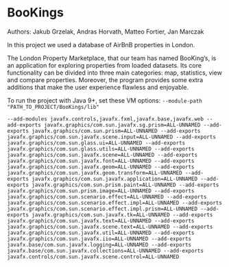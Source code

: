 # BooKings

Authors: Jakub Grzelak, Andras Horvath, Matteo Fortier, Jan Marczak

In this project we used a database of AirBnB properties in London.

The London Property Marketplace, that our team has named BooKing’s, is
an application for exploring properties from loaded datasets. Its core
functionality can be divided into three main categories: map, statistics, view
and compare properties. Moreover, the program provides some extra
additions that make the user experience flawless and enjoyable.


To run the project with Java 9+, set these VM options:
`--module-path "PATH_TO_PROJECT/BooKings/lib"`

`--add-modules javafx.controls,javafx.fxml,javafx.base,javafx.web
--add-exports javafx.graphics/com.sun.javafx.sg.prism=ALL-UNNAMED
--add-exports javafx.graphics/com.sun.prism=ALL-UNNAMED
--add-exports javafx.graphics/com.sun.javafx.scene.input=ALL-UNNAMED
--add-exports javafx.graphics/com.sun.glass.ui=ALL-UNNAMED
--add-exports javafx.graphics/com.sun.glass.utils=ALL-UNNAMED
--add-exports javafx.graphics/com.sun.javafx.scene=ALL-UNNAMED
--add-exports javafx.graphics/com.sun.javafx.font=ALL-UNNAMED
--add-exports javafx.graphics/com.sun.javafx.geom=ALL-UNNAMED
--add-exports javafx.graphics/com.sun.javafx.geom.transform=ALL-UNNAMED
--add-exports javafx.graphics/com.sun.javafx.application=ALL-UNNAMED
--add-exports javafx.graphics/com.sun.prism.paint=ALL-UNNAMED
--add-exports javafx.graphics/com.sun.prism.image=ALL-UNNAMED
--add-exports javafx.graphics/com.sun.scenario.effect=ALL-UNNAMED
--add-exports javafx.graphics/com.sun.scenario.effect.impl=ALL-UNNAMED
--add-exports javafx.graphics/com.sun.scenario.effect.impl.prism=ALL-UNNAMED
--add-exports javafx.graphics/com.sun.javafx.tk=ALL-UNNAMED
--add-exports javafx.graphics/com.sun.javafx.text=ALL-UNNAMED
--add-exports javafx.graphics/com.sun.javafx.scene.text=ALL-UNNAMED
--add-exports javafx.graphics/com.sun.javafx.util=ALL-UNNAMED
--add-exports javafx.graphics/com.sun.javafx.iio=ALL-UNNAMED
--add-exports javafx.base/com.sun.javafx.logging=ALL-UNNAMED
--add-exports javafx.base/com.sun.javafx.collections=ALL-UNNAMED
--add-exports javafx.controls/com.sun.javafx.scene.control=ALL-UNNAMED`
